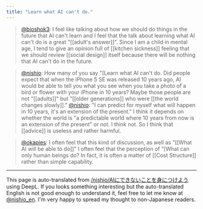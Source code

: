 ```yaml
---
title: "Learn what AI can't do."
---
```


> [@bioshok3](https://twitter.com/bioshok3/status/1614678836167475203?s=20&t=7lFwYw2mF7cMWp4erhkLLQ): I feel like talking about how we should do things in the future that AI can't learn and I feel that the talk about learning what AI can't do is a great "[[adult's answer]]". Since I am a child in mental age, I tend to give an opinion full of [[kitchen sickness]] feeling that we should review [[social design]] itself because there will be nothing that AI can't do in the future.

> [@nishio](https://twitter.com/nishio/status/1614799102101049345?s=20&t=7lFwYw2mF7cMWp4erhkLLQ): How many of you say "[Learn what AI can't do. Did people expect that when the iPhone 5 SE was released 10 years ago, AI would be able to tell you what you see when you take a photo of a bird or flower with your iPhone in 10 years? Maybe those people are not "[[adults]]" but "[[older generations]] who were [[the world changes slowly]]."
> [@nishio](https://twitter.com/nishio/status/1614800662818344960?s=20&t=7lFwYw2mF7cMWp4erhkLLQ): "I can predict for myself what will happen in 10 years, it's an extension of the present." I think it depends on whether the world is "a predictable world where 10 years from now is an extension of the present" or not. I think not. So I think that [[advice]] is useless and rather harmful.

> [@okapies](https://twitter.com/okapies/status/1614822592426414080?s=20&t=NScRQ2R0q4mdUOr2B-j8iA): I often feel that this kind of discussion, as well as "[[What AI will be able to do]]" I often feel that the perception of "[What can only human beings do? In fact, it is often a matter of [[Cost Structure]] rather than simple capability.


---
This page is auto-translated from [/nishio/AIにできないことを身につけよう](https://scrapbox.io/nishio/AIにできないことを身につけよう) using DeepL. If you looks something interesting but the auto-translated English is not good enough to understand it, feel free to let me know at [@nishio_en](https://twitter.com/nishio_en). I'm very happy to spread my thought to non-Japanese readers.